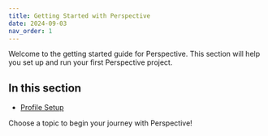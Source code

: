 ```yaml
---
title: Getting Started with Perspective
date: 2024-09-03
nav_order: 1
---
```


Welcome to the getting started guide for Perspective. This section will help you set up and run your first Perspective project.

## In this section

- [Profile Setup](/docs/getting-started/profile-setup.md)

Choose a topic to begin your journey with Perspective!
